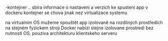 -kontejner .. sbira informace o nastaveni a verzich ke spusteni app v dockeru
kontejner se chova jinak nez virtualizace systemu 

na virtualnim OS mužeme spouštět app izolovaně na rozdilných prostředích na stejném fyzickem stroji
Docker nabizi stejne izolovane prostredi bez nutnosti OS.
pouziva architekturu klientskeho serveru